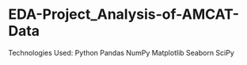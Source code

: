 # EDA-Project_Analysis-of-AMCAT-Data
Technologies Used: Python Pandas NumPy Matplotlib Seaborn SciPy
